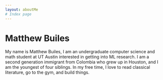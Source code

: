 ```yaml
---
layout: aboutMe
# Index page
---
```

# Matthew Builes
<!-- <div style="width: 500px; height: 600px; overflow: hidden;">
  <img 
    src="{{ site.baseurl }}/assets/img/favicons/utPicture.jpg" 
    alt="Matthew Picture"
    style="width: 100%; height: 100%; object-fit: cover;">
</div> -->

My name is Matthew Builes, I am an undergraduate computer science and math student at UT Austin interested in getting into ML research. I am a second generation immigrant from Colombia who grew up in Houston, and I am the youngest of four siblings. In my free time, I love to read classical literature, go to the gym, and build things. 
